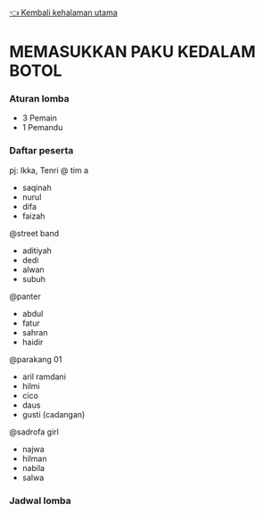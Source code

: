 [👈 Kembali kehalaman utama](/readme.md)

# MEMASUKKAN PAKU KEDALAM BOTOL

### Aturan lomba
- 3 Pemain
- 1 Pemandu

### Daftar peserta
pj: Ikka, Tenri
@ tim a
- saqinah 
- nurul
- difa
- faizah

@street band
- aditiyah
- dedi
- alwan
- subuh

@panter
- abdul
- fatur
- sahran
- haidir

@parakang 01
- aril ramdani
- hilmi
- cico
- daus
- gusti (cadangan)

@sadrofa girl
- najwa
- hilman
- nabila
- salwa


### Jadwal lomba